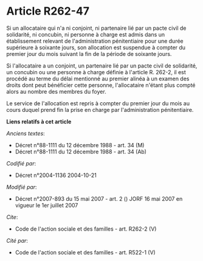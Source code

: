 # Article R262-47

Si un allocataire qui n'a ni conjoint, ni partenaire lié par un pacte civil de solidarité, ni concubin, ni personne à charge
est admis dans un établissement relevant de l'administration pénitentiaire pour une durée supérieure à soixante jours, son
allocation est suspendue à compter du premier jour du mois suivant la fin de la période de soixante jours.

Si l'allocataire a un conjoint, un partenaire lié par un pacte civil de solidarité, un concubin ou une personne à charge
définie à l'article R. 262-2, il est procédé au terme du délai mentionné au premier alinéa à un examen des droits dont peut
bénéficier cette personne, l'allocataire n'étant plus compté alors au nombre des membres du foyer.

Le service de l'allocation est repris à compter du premier jour du mois au cours duquel prend fin la prise en charge par
l'administration pénitentiaire.

**Liens relatifs à cet article**

_Anciens textes_:

  - Décret n°88-1111 du 12 décembre 1988 - art. 34 (M)
  - Décret n°88-1111 du 12 décembre 1988 - art. 34 (Ab)

_Codifié par_:

  - Décret n°2004-1136 2004-10-21

_Modifié par_:

  - Décret n°2007-893 du 15 mai 2007 - art. 2 () JORF 16 mai 2007 en vigueur le 1er juillet 2007

_Cite_:

  - Code de l'action sociale et des familles - art. R262-2 (V)

_Cité par_:

  - Code de l'action sociale et des familles - art. R522-1 (V)

